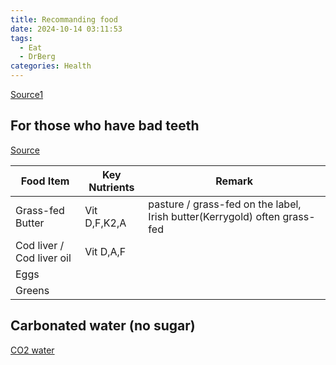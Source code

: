 ```yaml
---
title: Recommanding food
date: 2024-10-14 03:11:53
tags:
  - Eat
  - DrBerg
categories: Health
---
```


[Source1](https://www.youtube.com/watch?v=Nd1RNTymyvM)

## For those who have bad teeth

[Source](https://www.youtube.com/watch?v=xDybGuF3Xow)

| Food Item                 | Key Nutrients | Remark                                                                    |
| ------------------------- | ------------- | ------------------------------------------------------------------------- |
| Grass-fed Butter          | Vit D,F,K2,A  | pasture / grass-fed on the label, Irish butter(Kerrygold) often grass-fed |
| Cod liver / Cod liver oil | Vit D,A,F     |                                                                           |
| Eggs                      |               |                                                                           |
| Greens                    |               |                                                                           |

## Carbonated water (no sugar)

[CO2 water](https://www.youtube.com/watch?v=mvEQWvM-gII)
